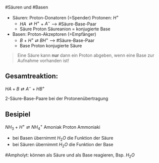 #Säuren und #Basen
* Säuren: Proton-Donatoren (=Spender)       Protonen: $H^+$
	* $HA$    $⇄ H^+$  $+$ $A^-$ --> #Säure-Base-Paar
	* Säure  Proton   Säureanion = konjugierte Base
* Basen: Proton-Akzeptoren (=Empfänger)
	* $B$   $+$    $H^+$  ⇄ $BH^+$   --> #Säure-Base-Paar 
	* Base   Proton   konjugierte Säure

>Eine Säure kann __nur__ dann ein Proton abgeben, wenn eine Base zur Aufnahme vorhanden ist!

## Gesamtreaktion:

$HA   + B ⇄ A^- + HB^+$

2-Säure-Base-Paare bei der Protonenübertragung


## Besipiel
$NH_3$       $+$     $H^+ ⇄ NH_4^+$
Amoniak      Proton   Ammoniaki


- bei Basen übernimmt $H_2 O$ die Funktion der Säure
- bei Säuren übernimmt $H_2 O$ die Funktion der Base

#Ampholyt: können als Säure und als Base reagieren, Bsp. $H_2O$